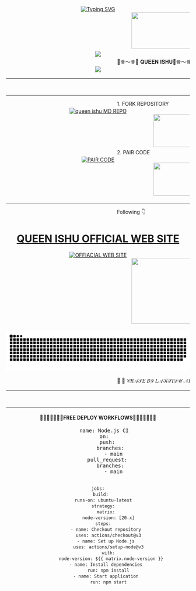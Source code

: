 <div align="center">

  <!-- Typing SVG animation -->
  <a href="https://git.io/typing-svg">
    <img src="https://readme-typing-svg.demolab.com?font=EB+Garamond&weight=800&size=28&duration=4000&pause=1000&random=false&width=435&lines=WELCOME+TO+QUEEN-ISHU-MD;MULTI-DEVICE+WHATSAPP+BOT;DEVELOPED+BY;LAKSIDU+OFFICIAL." alt="Typing SVG" />
  </a>

  <!-- GIF with a simple bounce effect using the marquee tag -->
  <marquee behavior="alternate" scrollamount="8">
    <img src="https://i.imgur.com/dBaSKWF.gif" height="100" width="100%" />
  </marquee>

  <!-- Image with fade effect using the blink tag -->
  <blink>
    <img src="https://i.imgur.com/dUav9x3.jpeg" width="780px" />
  </blink>

  <!-- Adding scrolling text as animation -->
  <marquee behavior="scroll" direction="left" scrollamount="10">
    🌸ꗥ～ꗥ🌸 𝐐𝐔𝐄𝐄𝐍 𝐈𝐒𝐇𝐔🌸ꗥ～ꗥ🌸
  </marquee>

  <a href="https://whatsapp.com/channel/0029Vao7dOmDOQISArwnHT0e">
    <img src="https://img.shields.io/badge/Join%20Our%20WhatsApp%20Channel-green" width="350" />
  </a>

  <hr>
  
  <!-- Typing text animation -->
  <img src="http://readme-typing-svg.herokuapp.com?color=d1fa02&center=true&vCenter=true&multiline=false&lines=Created+By+Laksidu_Min" alt="">
  
  <hr>

  <!-- Scrolling Text for Fork Repository -->
  <marquee behavior="scroll" direction="left" scrollamount="10">
    1. FORK REPOSITORY
  </marquee>

  <a href="https://github.com/laksidunimsara1/QUEEN-ISHU-MD/fork">
    <img src="https://img.shields.io/badge/Fork%20Repo-red" alt="queen ishu MD REPO" width="150" />
  </a>

  <!-- Additional GIF -->
  <marquee behavior="alternate" scrollamount="5">
    <img src="https://i.imgur.com/dBaSKWF.gif" height="90" width="100%" />
  </marquee>

  <br>

  <!-- Scrolling text for Pair Code -->
  <marquee behavior="scroll" direction="left" scrollamount="10">
    2. PAIR CODE
  </marquee>

  <a href="https://queen-iahu-pair-43af5d9cec43.herokuapp.com/">
    <img src="https://img.shields.io/badge/PAIR%20CODE-blue" alt="PAIR CODE" width="150" />
  </a>

  <br>
  
  <!-- Additional GIF -->
  <marquee behavior="alternate" scrollamount="5">
    <img src="https://i.imgur.com/dBaSKWF.gif" height="90" width="100%" />
  </marquee>

  <hr>
  
  <!-- Scrolling Text for Website -->
  <marquee behavior="scroll" direction="left" scrollamount="10">
    Following 👇
  </marquee>

  <h1>
    <a href="https://queen-ishu-md.tiiny.site/">QUEEN ISHU OFFICIAL WEB SITE</a>
  </h1>

  <!-- Button with simple scrolling text -->
  <a href="https://queen-ishu-md.tiiny.site/">
    <img src="https://img.shields.io/badge/OFFIACIAL%20WEB%20SITE-yellow" alt="OFFIACIAL WEB SITE" width="350" />
  </a>

  <!-- Additional GIF -->
  <marquee behavior="alternate" scrollamount="8">
    <img src="https://i.imgur.com/dBaSKWF.gif" height="180" width="100%" />
  </marquee>

  <p align="center">
    <img src="https://github.com/Platane/snk/raw/output/github-contribution-grid-snake.svg" alt="nz" width="700" />
  </p>

  <!-- Scrolling Text for Footer -->
  <marquee behavior="scroll" direction="left" scrollamount="10">
    🐀 🎀 𝒞𝑅𝒜𝒯𝐸 𝐵𝒴 𝐿𝒜𝒦𝒮𝐼𝒟𝒰 𝒩𝐼𝑀𝒮𝒜𝑅𝒜 🎀 🐀
  </marquee>

  <hr>
  
  <img src="http://readme-typing-svg.herokuapp.com?color=d1fa02&center=true&vCenter=true&multiline=false&lines=Created+By+Laksidu_Min" alt="">
  
  <hr>

  <h4>🎀🎀🎀🎀🎀🎀🎀FREE DEPLOY WORKFLOWS🎀🎀🎀🎀🎀🎀🎀</h4>
  <pre>
    name: Node.js CI
    on:
      push:
        branches:
          - main
      pull_request:
        branches:
          - main

    jobs:
      build:
        runs-on: ubuntu-latest
        strategy:
          matrix:
            node-version: [20.x]
        steps:
          - name: Checkout repository
            uses: actions/checkout@v3
          - name: Set up Node.js
            uses: actions/setup-node@v3
            with:
              node-version: ${{ matrix.node-version }}
          - name: Install dependencies
            run: npm install
          - name: Start application
            run: npm start
  </pre>

</div>
